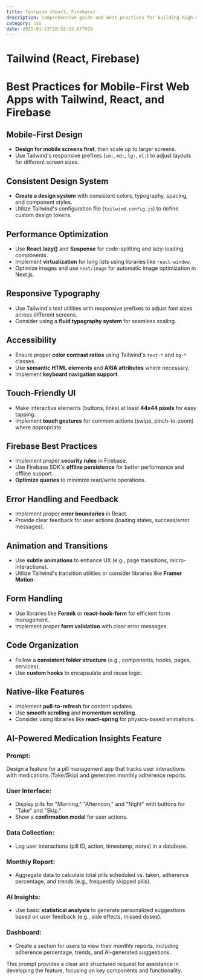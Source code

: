 ```yaml
---
title: Tailwind (React, Firebase)
description: Comprehensive guide and best practices for building high-quality, mobile-first web applications using Tailwind CSS, React, and Firebase. Includes design, performance, accessibility, and Firebase integration tips.
category: css
date: 2025-01-23T18:52:13.677929
---
```


# Tailwind (React, Firebase)

# Best Practices for Mobile-First Web Apps with Tailwind, React, and Firebase

## Mobile-First Design
- **Design for mobile screens first**, then scale up to larger screens.
- Use Tailwind's responsive prefixes (`sm:`, `md:`, `lg:`, `xl:`) to adjust layouts for different screen sizes.

## Consistent Design System
- **Create a design system** with consistent colors, typography, spacing, and component styles.
- Utilize Tailwind's configuration file (`tailwind.config.js`) to define custom design tokens.

## Performance Optimization
- Use **React.lazy()** and **Suspense** for code-splitting and lazy-loading components.
- Implement **virtualization** for long lists using libraries like `react-window`.
- Optimize images and use `next/image` for automatic image optimization in Next.js.

## Responsive Typography
- Use Tailwind's text utilities with responsive prefixes to adjust font sizes across different screens.
- Consider using a **fluid typography system** for seamless scaling.

## Accessibility
- Ensure proper **color contrast ratios** using Tailwind's `text-*` and `bg-*` classes.
- Use **semantic HTML elements** and **ARIA attributes** where necessary.
- Implement **keyboard navigation support**.

## Touch-Friendly UI
- Make interactive elements (buttons, links) at least **44x44 pixels** for easy tapping.
- Implement **touch gestures** for common actions (swipe, pinch-to-zoom) where appropriate.

## Firebase Best Practices
- Implement proper **security rules** in Firebase.
- Use Firebase SDK's **offline persistence** for better performance and offline support.
- **Optimize queries** to minimize read/write operations.

## Error Handling and Feedback
- Implement proper **error boundaries** in React.
- Provide clear feedback for user actions (loading states, success/error messages).

## Animation and Transitions
- Use **subtle animations** to enhance UX (e.g., page transitions, micro-interactions).
- Utilize Tailwind's transition utilities or consider libraries like **Framer Motion**.

## Form Handling
- Use libraries like **Formik** or **react-hook-form** for efficient form management.
- Implement proper **form validation** with clear error messages.

## Code Organization
- Follow a **consistent folder structure** (e.g., components, hooks, pages, services).
- Use **custom hooks** to encapsulate and reuse logic.

## Native-like Features
- Implement **pull-to-refresh** for content updates.
- Use **smooth scrolling** and **momentum scrolling**.
- Consider using libraries like **react-spring** for physics-based animations.

## AI-Powered Medication Insights Feature
### Prompt:
Design a feature for a pill management app that tracks user interactions with medications (Take/Skip) and generates monthly adherence reports.

### User Interface:
- Display pills for "Morning," "Afternoon," and "Night" with buttons for "Take" and "Skip."
- Show a **confirmation modal** for user actions.

### Data Collection:
- Log user interactions (pill ID, action, timestamp, notes) in a database.

### Monthly Report:
- Aggregate data to calculate total pills scheduled vs. taken, adherence percentage, and trends (e.g., frequently skipped pills).

### AI Insights:
- Use basic **statistical analysis** to generate personalized suggestions based on user feedback (e.g., side effects, missed doses).

### Dashboard:
- Create a section for users to view their monthly reports, including adherence percentage, trends, and AI-generated suggestions.

This prompt provides a clear and structured request for assistance in developing the feature, focusing on key components and functionality.
